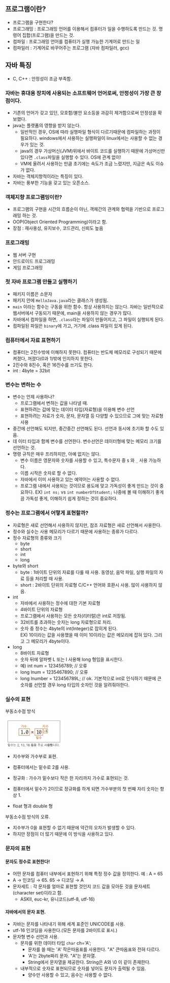 ## 프로그램이란?

- 프로그램을 구현한다?
- 프로그래밍 : 프로그래밍 언어를 이용해서 컴퓨터가 일을 수행하도록 만드는 것. 명령어 집합(프로그램)을 만드는 것.
- 컴파일 : 프로그래밍 언어를 컴퓨터가 실행 가능한 기계어로 만드는 일
- 컴파일러 : 기계어로 바꾸어주는 프로그램 (자바 컴파일러, gcc)

## 자바 특징 
- C, C++ : 안정성이 조금 부족함.
### 자바는 휴대용 장치에 사용되는 소프트웨어 언어로써, 안정성이 가장 큰 장점이다.
- 기존의 언어가 갖고 있던, 모호함/불안 요소등을 과감히 제거함으로써 안정성을 확보했다. 
- java는 플랫폼의 영향을 받지 않는다.
  - 일반적인 경우, OS에 따라 실행파일 형식이 다르기때문에 컴파일하는 과정이 필요하다. windows에서 사용하는 실행파일이 linux에서는 사용할 수 없는 경우가 있는 것. 
  - java의 경우 가상머신(JVM)위에서 바이트 코드를 실행하기 때문에 가상머신만 있다면 `.class`파일을 실행할 수 있다. OS에 관계 없이! 
  - VM에 올려서 사용하는 만큼 초기에는 속도가 조금 느렸지만, 지금은 속도 이슈가 없다.
- 자바는 객체지향적이라는 특징이 있다.
- 자바는 풍부한 기능을 갖고 있는 오픈소스. 

### 객체지향 프로그램밍이란?
- 프로그램의 구현을 시간의 흐름순이 아닌, 객체간의 관계와 협력을 기반으로 프로그래밍 하는 것. 
- OOP(Object Oriented Programming)이라고 함. 
- 장점 : 재사용성, 유지보수, 코드관리, 신뢰도 높음

### 프로그래밍 
- 웹 서버 구현
- 안드로이드 프로그래밍
- 게임 프로그래밍

### 첫 자바 프로그램 만들고 실행하기
- 패키지 이름은 소문자
- 패키지 안에 `HelloJava.java`라는 클래스가 생성됨.
- `main` 이라는 함수는 구동을 위한 함수. 항상 사용하지는 않는다. 자바는 일반적으로 웹서버에서 구동되기 때문에, main을 사용하지 않는 경우가 많다.
- 자바에서 컴파일을 하면, `.class`라는 파일이 만들어지고, 그 파일이 실행되게 된다.
- 컴파일된 파일은 `binary`에 가고, 거기에 .class 파일이 있게 된다.

### 컴퓨터에서 자료 표현하기
- 컴퓨터는 2진수밖에 이해하지 못한다. 컴퓨터는 반도체 메모리로 구성되기 때문에 켜졌다, 꺼졌다(0과 1)밖에 인지하지 못한다.
- 2진수와 8진수, 혹은 16진수를 쓰기도 한다. 
- int : 4byte = 32bit

### 변수는 변하는 수
- 변수는 언제 사용하나?
  - 프로그램에서 변하는 값을 나타낼 때.
  - 표현하려는 값에 맞는 데이터 타입(자료형)을 이용해 변수 선언
  - 표현하려는 자료가 숫자, 문자, 문자열 등 다양할 수 있으므로 그에 맞는 자료형 사용
- 중간에 선언해도 되지만, 중간중간 선언해도 된다. 선언과 동시에 초기화 할 수도 있음. 
- 데 이터 타입과 함께 변수를 선언한다. 변수선언은 데이터형에 맞는 메모리 크기를 선언하는 것. 
- 명령 규칙은 매우 프리하지만, 아예 없지는 않다.
  - 변수 이름은 영문자와 숫자를 사용할 수 있고, 특수문자 중 `$` 와 `_` 사용 가능하다.
  - 이름 시작은 숫자로 할 수 없다.
  - 자바에서 이미 사용하고 있는 예약어는 사용할 수 없다.
  - 프로그램 내에서 사용되는 것이므로 용도에 맞고 가독성이 좋게 만드는 것이 중요하다. 
  EX) `int ns;` vs `int numberOfStudent;` 나중에 볼 때 이해하기 좋게끔 가독성 좋게, 이해하기 쉽게 정하는 것이 중요하다. 

### 정수는 프로그램에서 어떻게 표현할까?
- 자료형은 새로 선언해서 사용하지 않지만, 참조 자료형은 새로 선언해서 사용한다.
- 정수와 실수는 사용 메모리가 다르기 때문에 사용하는 종류가 다르다.
- 정수 자료형의 종류와 크기
  - byte
  - short
  - int
  - long
- byte와 short
  - byte : 1바이트 단위의 자료를 다룰 때 사용. 동영상, 음악 파일, 실행 파일의 자료 등을 처리할 때 사용.
  - short : 2바이트 단위의 자료형 C/C++ 언어와 호환시 사용. 많이 사용하지 않음.
- int 
  - 자바에서 사용하는 정수에 대한 기본 자료형
  - 4바이트 단위의 자료형
  - 프로그램에서 사용하는 모든 숫자(리터럴)은 int로 저장됨.
  - 32비트를 초과하는 숫자는 long 자료형으로 처리.
  - 숫자 중 정수는 4byte의 int(Integer)로 잡히게 된다.  
  EX) 10이라는 값을 사용했을 때 이미 10이라는 값은 메모리에 잡혀 있다. 그리고 그 메모리가 4byte이다. 
- long
  - 8바이트 자료형
  - 숫자 뒤에 알파벳 L 또는 l 사용해 long 형임을 표시한다.
  - 예) int num = 123456789; // 오류
  - long lnum = 1235467890;  // 오류 
  - long lnumber = 123456789L;  // ok.
  기본적으로 int로 인식하기 때문에 큰 숫자를 선언할 경우 long 타입의 숫자인 것을 알려줘야한다.
  
### 실수의 표현
부동소수점 방식

![img.png](img.png)
- 지수부와 가수부로 표현. 
- 컴퓨터에서는 밑수로 2를 사용. 
- 정규화 : 가수가 밑수보다 작은 한 자리까지 가수로 표현되는 것.
- 컴퓨터에서 밑수가 2이므로 정규화를 하게 되면 가수부분의 첫 번째 자리 숫자는 항상 1.


- float 형과 double 형

부동소수점 방식의 오류.
- 지수부가 0을 표현할 수 없기 때문에 약간의 오차가 발생할 수 있다.
- 하지만 장점이 더 많기 때문에 이 방식을 사용하고 있다.

### 문자의 표현
#### 문자도 정수로 표현한다!
- 어떤 문자를 컴퓨터 내부에서 표현하기 위해 특정 정수 값을 정의한다. 예 : A = 65
- A → 인코딩 → 65. 65 → 디코딩 → A
- 문자세트 : 각 문자를 얼마로 표현할 것인지 코드 값을 모아둔 것을 문자세트(character set)이라고 함.
  - ASKII, euc-kr, 유니코드(utf-8, utf-16)
#### 자바에서의 문자 표현. 
- 자바는 문자를 나타내기 위해 세계 표준인 UNICODE를 사용.
- utf-16 인코딩을 사용한다.(모든 문자를 2바이트로 표시.)
- 문자형 변수 선언과 사용. 
  - 문자를 위한 데이터 타입 `char` ch='A';
    - 문자를 쓸 때는 'A' 작은따옴표를 사용한다. "A" 큰따옴표와 전혀 다르다.
    - 'A'는 2byte짜리 문자. "A"는 문자열.
    - String에서 문자열을 제공한다. String은 A와 \0 이 같이 존재한다.
  - 내부적으로 숫자로 표현되므로 숫자를 넣어도 문자가 출력될 수 있음.
    - 양수만 사용할 수 있고, 음수는 사용할 수 없다.